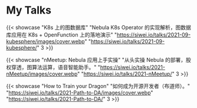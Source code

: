 # My Talks


{{< showcase "K8s 上的图数据库" "Nebula K8s Operator 的实现解析，图数据库应用在 K8s + OpenFunction 上的落地演示" "https://siwei.io/talks/2021-09-kubesphere/images/cover.webp" "https://siwei.io/talks/2021-09-kubesphere/" 3 >}}

{{< showcase "nMeetup: Nebula 应用上手实操" "从头实操 Nebula 的部署，股权穿透，图算法运算，语音智能助手。" "https://siwei.io/talks/2021-nMeetup/images/cover.webp" "https://siwei.io/talks/2021-nMeetup/" 3 >}}

{{< showcase "How to Train your Dragon" "如何成为开源开发者（布道师）。" "https://siwei.io/talks/2021-Path-to-DA/images/cover.webp" "https://siwei.io/talks/2021-Path-to-DA/" 3 >}}

